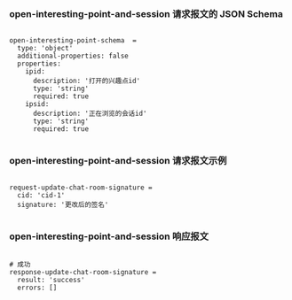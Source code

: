 ### open-interesting-point-and-session 请求报文的 JSON Schema
<pre><code>
open-interesting-point-schema  =
  type: 'object'
  additional-properties: false
  properties: 
    ipid: 
      description: '打开的兴趣点id'
      type: 'string'
      required: true
    ipsid:
      description: '正在浏览的会话id'
      type: 'string'
      required: true

</code></pre>

### open-interesting-point-and-session 请求报文示例
<pre><code>
request-update-chat-room-signature =
  cid: 'cid-1'
  signature: '更改后的签名'

</code></pre>

### open-interesting-point-and-session 响应报文
<pre><code>
# 成功
response-update-chat-room-signature =
  result: 'success'
  errors: []

</code></pre>


